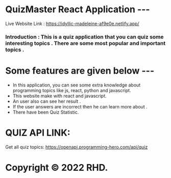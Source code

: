 # QuizMaster React Application ---

Live Website Link : https://idyllic-madeleine-af9e0e.netlify.app/

### Introduction : This is a quiz application that you can quiz some interesting topics . There are some most popular and important topics . 

# Some features are given below --- 
* In this application, you can see some extra knowledge about programming topics like js, react, python and javascript.
* This website make with react and javascript.
* An user also can see her result .
* If the user answers are incorrect then he can learn more about .
* There have been Quiz Statistic. 






# QUIZ API LINK:
Get all quiz topics: https://openapi.programming-hero.com/api/quiz



# Copyright © 2022 RHD.